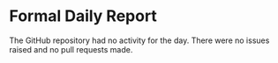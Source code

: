 # Formal Daily Report

The GitHub repository had no activity for the day. There were no issues raised and no pull requests made.